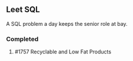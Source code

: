 ## Leet SQL

A SQL problem a day keeps the senior role at bay.

### Completed

1. #1757 Recyclable and Low Fat Products
